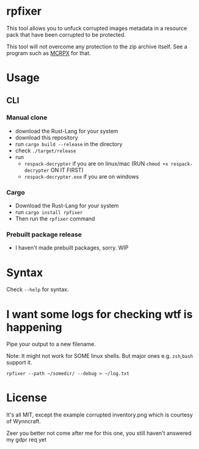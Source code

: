 # rpfixer

This tool allows you to unfuck corrupted images metadata in a resource pack that have been corrupted to be protected.

This tool will not overcome any protection to the zip archive itself. See a program such as [MCRPX](https://github.com/Speedy11CZ/mcrpx) for that.

# Usage


## CLI

### Manual clone
- download the Rust-Lang for your system
- download this repository
- run `cargo build --release` in the directory
- check `./target/release`
- run 
  - `respack-decrypter` if you are on linux/mac (RUN `chmod +x respack-decrypter` ON IT FIRST) 
  - `respack-decrypter.exe` if you are on windows
### Cargo
- Download the Rust-Lang for your system
- run `cargo install rpfixer`
- Then run the `rpfixer` command
### Prebuilt package release
- I haven't made prebuilt packages, sorry. WIP


# Syntax

Check `--help` for syntax.

# I want some logs for checking wtf is happening

Pipe your output to a new filename. 

Note: It might not work for SOME linux shells. But major ones e.g. `zsh`,`bash` support it.

`rpfixer --path ~/somedir/ --debug > ~/log.txt`

# License

It's all MIT, except the example corrupted inventory.png which is courtesy of Wynncraft. 

Zeer you better not come after me for this one, you still haven't answered my gdpr req yet